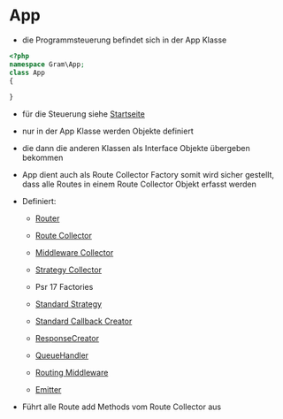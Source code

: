 # App 

- die Programmsteuerung befindet sich in der App Klasse

````php
<?php
namespace Gram\App;
class App
{
	
}
````
- für die Steuerung siehe [Startseite](../index.md)

- nur in der App Klasse werden Objekte definiert

- die dann die anderen Klassen als Interface Objekte übergeben bekommen

- App dient auch als Route Collector Factory somit wird sicher gestellt, dass alle Routes in einem Route Collector Objekt erfasst werden

- Definiert:

	- [Router](../Routing/router.md)

	- [Route Collector](../Routing/routeCreation.md)

	- [Middleware Collector](../Middleware/mwcollector.md)

	- [Strategy Collector](../Strategy/index.md)

	- Psr 17 Factories
	
	- [Standard Strategy](../Strategy/index.md)

	- [Standard Callback Creator](../CallbackCreator/index.md)

	- [ResponseCreator](../Middleware/responsehandle.md)

	- [QueueHandler](../Middleware/queuehandle.md)

	- [Routing Middleware](../Middleware/routingmw.md)

	- [Emitter](emit.md)

- Führt alle Route add Methods vom Route Collector aus